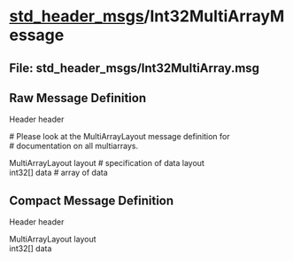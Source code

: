 # [std_header_msgs](../README.md)/Int32MultiArrayMessage #

## File: std_header_msgs/Int32MultiArray.msg
## Raw Message Definition
  
Header header  
  
\# Please look at the MultiArrayLayout message definition for  
\# documentation on all multiarrays.  
  
MultiArrayLayout  layout        \# specification of data layout  
int32[]           data          \# array of data  


## Compact Message Definition
  
Header header  
  
MultiArrayLayout  layout  
int32[]           data      
